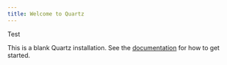 ```yaml
---
title: Welcome to Quartz
---
```


Test

This is a blank Quartz installation.
See the [documentation](https://quartz.jzhao.xyz) for how to get started.
